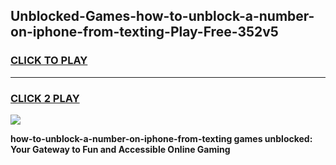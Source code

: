 
## Unblocked-Games-how-to-unblock-a-number-on-iphone-from-texting-Play-Free-352v5
<h3>
<a href="https://premium76.site?title=how-to-unblock-a-number-on-iphone-from-texting&ref=18A1">CLICK TO PLAY</a></h3>
<hr>

<h3>
<a href="https://premium76.site?title=how-to-unblock-a-number-on-iphone-from-texting&ref=18A1">CLICK 2 PLAY</a>
  
</h3>

<a href="https://premium76.site?title=how-to-unblock-a-number-on-iphone-from-texting&ref=18A1"><img src="https://clearcache.store/games.png"></a>


**how-to-unblock-a-number-on-iphone-from-texting games unblocked: Your Gateway to Fun and Accessible Online Gaming**
